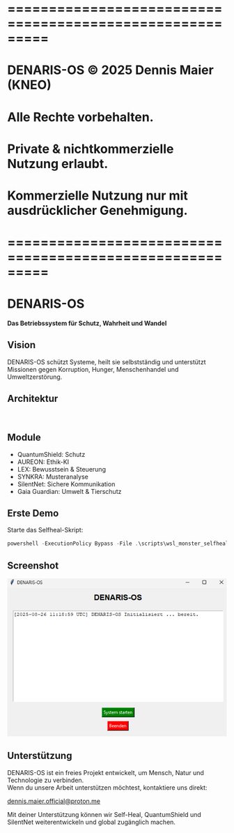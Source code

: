 ﻿# =========================================================
# DENARIS-OS © 2025 Dennis Maier (KNEO)
# Alle Rechte vorbehalten.
# Private & nichtkommerzielle Nutzung erlaubt.
# Kommerzielle Nutzung nur mit ausdrücklicher Genehmigung.
# =========================================================
# DENARIS-OS
**Das Betriebssystem für Schutz, Wahrheit und Wandel**

## Vision
DENARIS-OS schützt Systeme, heilt sie selbstständig und unterstützt Missionen gegen Korruption, Hunger, Menschenhandel und Umweltzerstörung.

## Architektur
![Architektur](docs/architektur.png)

## Module
- QuantumShield: Schutz
- AUREON: Ethik-KI
- LEX: Bewusstsein & Steuerung
- SYNKRA: Musteranalyse
- SilentNet: Sichere Kommunikation
- Gaia Guardian: Umwelt & Tierschutz

## Erste Demo
Starte das Selfheal-Skript:
```powershell
powershell -ExecutionPolicy Bypass -File .\scripts\wsl_monster_selfheal.sh
```

## Screenshot
![GUI](docs/gui.png)

## Unterstützung

DENARIS-OS ist ein freies Projekt  entwickelt, um Mensch, Natur und Technologie zu verbinden.  
Wenn du unsere Arbeit unterstützen möchtest, kontaktiere uns direkt:  

 dennis.maier.official@proton.me  

Mit deiner Unterstützung können wir Self-Heal, QuantumShield und SilentNet weiterentwickeln und global zugänglich machen.

